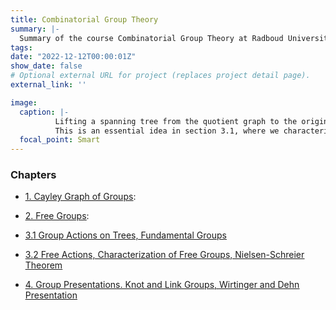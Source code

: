 ```yaml
---
title: Combinatorial Group Theory
summary: |-
  Summary of the course Combinatorial Group Theory at Radboud University. Considers Cayley graphs, free groups, fundamental groups, actions on graphs, Nielsen-Schreier, presentations and knot/link groups. I followed this course in my first year, as a 2nd year's elective.
tags:
date: "2022-12-12T00:00:01Z"
show_date: false
# Optional external URL for project (replaces project detail page).
external_link: ''

image:
  caption: |-
          Lifting a spanning tree from the quotient graph to the original Cayley graph. 
          This is an essential idea in section 3.1, where we characterize Free Groups as the groups that can act freely on trees."
  focal_point: Smart
---
```

### Chapters
- <u>[1. Cayley Graph of Groups](CGT_Cayley_Graph_Ch1.pdf)</u>:

- <u>[2. Free Groups](CGT_Free_Groups_Ch2.pdf)</u>:

- <u>[3.1 Group Actions on Trees, Fundamental Groups](CGT_Actions_on_Graphs_Ch3.pdf)</u>
- <u>[3.2 Free Actions, Characterization of Free Groups, Nielsen-Schreier Theorem](CGT_Trees_Nielsen_Schreier_Ch3.pdf)</u>
- <u>[4. Group Presentations. Knot and Link Groups, Wirtinger and Dehn Presentation](CGT_Presentations_Fundamental_Knots_Ch4.pdf)</u>
